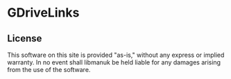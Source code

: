 # GDriveLinks

## License
This software on this site is provided "as-is," without any express or implied warranty. In no event shall libmanuk be held liable for any damages arising from the use of the software.
